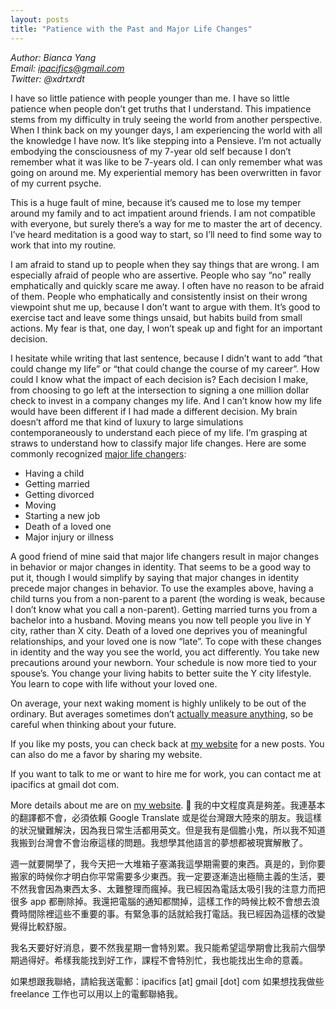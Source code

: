 ```yaml
---
layout: posts
title: "Patience with the Past and Major Life Changes"
---
```

*Author: Bianca Yang*<br>
*Email: ipacifics@gmail.com*<br>
*Twitter: @xdrtxrdt*<br>

I have so little patience with people younger than me. I have so little patience when people don’t get truths that I understand. This impatience stems from my difficulty in truly seeing the world from another perspective. When I think back on my younger days, I am experiencing the world with all the knowledge I have now. It’s like stepping into a Pensieve. I’m not actually embodying the consciousness of my 7-year old self because I don’t remember what it was like to be 7-years old. I can only remember what was going on around me. My experiential memory has been overwritten in favor of my current psyche. 

This is a huge fault of mine, because it’s caused me to lose my temper around my family and to act impatient around friends. I am not compatible with everyone, but surely there’s a way for me to master the art of decency. I’ve heard meditation is a good way to start, so I’ll need to find some way to work that into my routine. 



I am afraid to stand up to people when they say things that are wrong. I am especially afraid of people who are assertive. People who say “no” really emphatically and quickly scare me away. I often have no reason to be afraid of them. People who emphatically and consistently insist on their wrong viewpoint shut me up, because I don’t want to argue with them. It’s good to exercise tact and leave some things unsaid, but habits build from small actions. My fear is that, one day, I won’t speak up and fight for an important decision. 

I hesitate while writing that last sentence, because I didn’t want to add “that could change my life” or “that could change the course of my career”. How could I know what the impact of each decision is? Each decision I make, from choosing to go left at the intersection to signing a one million dollar check to invest in a company changes my life. And I can’t know how my life would have been different if I had made a different decision. My brain doesn’t afford me that kind of luxury to large simulations contemporaneously to understand each piece of my life. I’m grasping at straws to understand how to classify major life changes. Here are some commonly recognized [major life changers](http://www.health24.com/Mental-Health/Stress/Stress-management/41-major-life-stressors-20120721): 
* Having a child
* Getting married
* Getting divorced
* Moving 
* Starting a new job 
* Death of a loved one
* Major injury or illness

A good friend of mine said that major life changers result in major changes in behavior or major changes in identity. That seems to be a good way to put it, though I would simplify by saying that major changes in identity precede major changes in behavior. To use the examples above, having a child turns you from a non-parent to a parent (the wording is weak, because I don’t know what you call a non-parent). Getting married turns you from a bachelor into a husband. Moving means you now tell people you live in Y city, rather than X city. Death of a loved one deprives you of meaningful relationships, and your loved one is now “late”. To cope with these changes in identity and the way you see the world, you act differently. You take new precautions around your newborn. Your schedule is now more tied to your spouse’s. You change your living habits to better suite the Y city lifestyle. You learn to cope with life without your loved one. 

On average, your next waking moment is highly unlikely to be out of the ordinary. But averages sometimes don’t [actually measure anything](https://blog.thinknewfound.com/2017/09/the-lie-of-averages/#_ftn2), so be careful when thinking about your future. 



If you like my posts, you can check back at [my website](http://xrdt.github.io/) for a new posts. You can also do me a favor by sharing my website. 

If you want to talk to me or want to hire me for work, you can contact me at ipacifics at gmail dot com.

More details about me are on [my website](http://xrdt.github.io/). 

我的中文程度真是夠差。我連基本的翻譯都不會，必須依賴 Google Translate 或是從台灣跟大陸來的朋友。我這樣的狀況蠻難解決，因為我日常生活都用英文。但是我有是個膽小鬼，所以我不知道我搬到台灣會不會治療這樣的問題。我想學其他語言的夢想都被現實解散了。

週一就要開學了，我今天把一大堆箱子塞滿我這學期需要的東西。真是的，到你要搬家的時候你才明白你平常需要多少東西。我一定要逐漸造出極簡主義的生活，要不然我會因為東西太多、太難整理而瘋掉。我已經因為電話太吸引我的注意力而把很多 app 都刪除掉。我還把電腦的通知都關掉，這樣工作的時候比較不會想去浪費時間除裡這些不重要的事。有緊急事的話就給我打電話。我已經因為這樣的改變覺得比較舒服。

我名天要好好消息，要不然我星期一會特別累。我只能希望這學期會比我前六個學期過得好。希樣我能找到好工作，課程不會特別忙，我也能找出生命的意義。

如果想跟我聯絡，請給我送電郵：ipacifics [at] gmail [dot] com
如果想找我做些 freelance 工作也可以用以上的電郵聯絡我。


